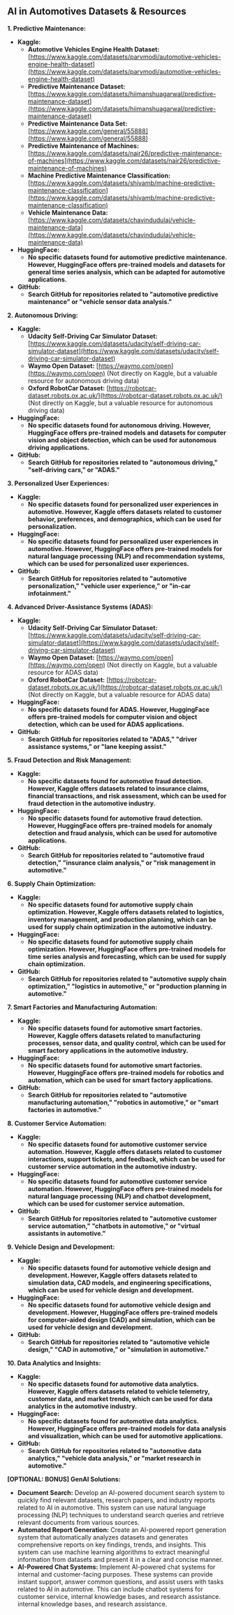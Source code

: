 ## AI in Automotives Datasets & Resources

**1. Predictive Maintenance:**

* **Kaggle:**
    * **Automotive Vehicles Engine Health Dataset:** [https://www.kaggle.com/datasets/parvmodi/automotive-vehicles-engine-health-dataset](https://www.kaggle.com/datasets/parvmodi/automotive-vehicles-engine-health-dataset) 
    * **Predictive Maintenance Dataset:** [https://www.kaggle.com/datasets/hiimanshuagarwal/predictive-maintenance-dataset](https://www.kaggle.com/datasets/hiimanshuagarwal/predictive-maintenance-dataset)
    * **Predictive Maintenance Data Set:** [https://www.kaggle.com/general/55888](https://www.kaggle.com/general/55888)
    * **Predictive Maintenance of Machines:** [https://www.kaggle.com/datasets/nair26/predictive-maintenance-of-machines](https://www.kaggle.com/datasets/nair26/predictive-maintenance-of-machines)
    * **Machine Predictive Maintenance Classification:** [https://www.kaggle.com/datasets/shivamb/machine-predictive-maintenance-classification](https://www.kaggle.com/datasets/shivamb/machine-predictive-maintenance-classification)
    * **Vehicle Maintenance Data:** [https://www.kaggle.com/datasets/chavindudulaj/vehicle-maintenance-data](https://www.kaggle.com/datasets/chavindudulaj/vehicle-maintenance-data)
* **HuggingFace:**
    * **No specific datasets found for automotive predictive maintenance. However, HuggingFace offers pre-trained models and datasets for general time series analysis, which can be adapted for automotive applications.**
* **GitHub:**
    * **Search GitHub for repositories related to "automotive predictive maintenance" or "vehicle sensor data analysis."**

**2. Autonomous Driving:**

* **Kaggle:**
    * **Udacity Self-Driving Car Simulator Dataset:** [https://www.kaggle.com/datasets/udacity/self-driving-car-simulator-dataset](https://www.kaggle.com/datasets/udacity/self-driving-car-simulator-dataset)
    * **Waymo Open Dataset:** [https://waymo.com/open](https://waymo.com/open) (Not directly on Kaggle, but a valuable resource for autonomous driving data)
    * **Oxford RobotCar Dataset:** [https://robotcar-dataset.robots.ox.ac.uk/](https://robotcar-dataset.robots.ox.ac.uk/) (Not directly on Kaggle, but a valuable resource for autonomous driving data)
* **HuggingFace:**
    * **No specific datasets found for autonomous driving. However, HuggingFace offers pre-trained models and datasets for computer vision and object detection, which can be used for autonomous driving applications.**
* **GitHub:**
    * **Search GitHub for repositories related to "autonomous driving," "self-driving cars," or "ADAS."**

**3. Personalized User Experiences:**

* **Kaggle:**
    * **No specific datasets found for personalized user experiences in automotive. However, Kaggle offers datasets related to customer behavior, preferences, and demographics, which can be used for personalization.**
* **HuggingFace:**
    * **No specific datasets found for personalized user experiences in automotive. However, HuggingFace offers pre-trained models for natural language processing (NLP) and recommendation systems, which can be used for personalized user experiences.**
* **GitHub:**
    * **Search GitHub for repositories related to "automotive personalization," "vehicle user experience," or "in-car infotainment."**

**4. Advanced Driver-Assistance Systems (ADAS):**

* **Kaggle:**
    * **Udacity Self-Driving Car Simulator Dataset:** [https://www.kaggle.com/datasets/udacity/self-driving-car-simulator-dataset](https://www.kaggle.com/datasets/udacity/self-driving-car-simulator-dataset)
    * **Waymo Open Dataset:** [https://waymo.com/open](https://waymo.com/open) (Not directly on Kaggle, but a valuable resource for ADAS data)
    * **Oxford RobotCar Dataset:** [https://robotcar-dataset.robots.ox.ac.uk/](https://robotcar-dataset.robots.ox.ac.uk/) (Not directly on Kaggle, but a valuable resource for ADAS data)
* **HuggingFace:**
    * **No specific datasets found for ADAS. However, HuggingFace offers pre-trained models for computer vision and object detection, which can be used for ADAS applications.**
* **GitHub:**
    * **Search GitHub for repositories related to "ADAS," "driver assistance systems," or "lane keeping assist."**

**5. Fraud Detection and Risk Management:**

* **Kaggle:**
    * **No specific datasets found for automotive fraud detection. However, Kaggle offers datasets related to insurance claims, financial transactions, and risk assessment, which can be used for fraud detection in the automotive industry.**
* **HuggingFace:**
    * **No specific datasets found for automotive fraud detection. However, HuggingFace offers pre-trained models for anomaly detection and fraud analysis, which can be used for automotive applications.**
* **GitHub:**
    * **Search GitHub for repositories related to "automotive fraud detection," "insurance claim analysis," or "risk management in automotive."**

**6. Supply Chain Optimization:**

* **Kaggle:**
    * **No specific datasets found for automotive supply chain optimization. However, Kaggle offers datasets related to logistics, inventory management, and production planning, which can be used for supply chain optimization in the automotive industry.**
* **HuggingFace:**
    * **No specific datasets found for automotive supply chain optimization. However, HuggingFace offers pre-trained models for time series analysis and forecasting, which can be used for supply chain optimization.**
* **GitHub:**
    * **Search GitHub for repositories related to "automotive supply chain optimization," "logistics in automotive," or "production planning in automotive."**

**7. Smart Factories and Manufacturing Automation:**

* **Kaggle:**
    * **No specific datasets found for automotive smart factories. However, Kaggle offers datasets related to manufacturing processes, sensor data, and quality control, which can be used for smart factory applications in the automotive industry.**
* **HuggingFace:**
    * **No specific datasets found for automotive smart factories. However, HuggingFace offers pre-trained models for robotics and automation, which can be used for smart factory applications.**
* **GitHub:**
    * **Search GitHub for repositories related to "automotive manufacturing automation," "robotics in automotive," or "smart factories in automotive."**

**8. Customer Service Automation:**

* **Kaggle:**
    * **No specific datasets found for automotive customer service automation. However, Kaggle offers datasets related to customer interactions, support tickets, and feedback, which can be used for customer service automation in the automotive industry.**
* **HuggingFace:**
    * **No specific datasets found for automotive customer service automation. However, HuggingFace offers pre-trained models for natural language processing (NLP) and chatbot development, which can be used for customer service automation.**
* **GitHub:**
    * **Search GitHub for repositories related to "automotive customer service automation," "chatbots in automotive," or "virtual assistants in automotive."**

**9. Vehicle Design and Development:**

* **Kaggle:**
    * **No specific datasets found for automotive vehicle design and development. However, Kaggle offers datasets related to simulation data, CAD models, and engineering specifications, which can be used for vehicle design and development.**
* **HuggingFace:**
    * **No specific datasets found for automotive vehicle design and development. However, HuggingFace offers pre-trained models for computer-aided design (CAD) and simulation, which can be used for vehicle design and development.**
* **GitHub:**
    * **Search GitHub for repositories related to "automotive vehicle design," "CAD in automotive," or "simulation in automotive."**

**10. Data Analytics and Insights:**

* **Kaggle:**
    * **No specific datasets found for automotive data analytics. However, Kaggle offers datasets related to vehicle telemetry, customer data, and market trends, which can be used for data analytics in the automotive industry.**
* **HuggingFace:**
    * **No specific datasets found for automotive data analytics. However, HuggingFace offers pre-trained models for data analysis and visualization, which can be used for automotive applications.**
* **GitHub:**
    * **Search GitHub for repositories related to "automotive data analytics," "vehicle data analysis," or "market research in automotive."**

**[OPTIONAL: BONUS] GenAI Solutions:**

* **Document Search:** Develop an AI-powered document search system to quickly find relevant datasets, research papers, and industry reports related to AI in automotive. This system can use natural language processing (NLP) techniques to understand search queries and retrieve relevant documents from various sources.
* **Automated Report Generation:** Create an AI-powered report generation system that automatically analyzes datasets and generates comprehensive reports on key findings, trends, and insights. This system can use machine learning algorithms to extract meaningful information from datasets and present it in a clear and concise manner.
* **AI-Powered Chat Systems:** Implement AI-powered chat systems for internal and customer-facing purposes. These systems can provide instant support, answer common questions, and assist users with tasks related to AI in automotive. This can include chatbot systems for customer service, internal knowledge bases, and research assistance. 
 internal knowledge bases, and research assistance.